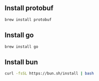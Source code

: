 

## Install protobuf

```bash
brew install protobuf
```

## Install go
```bash
brew install go
```


## Install bun
```bash
curl -fsSL https://bun.sh/install | bash 
```